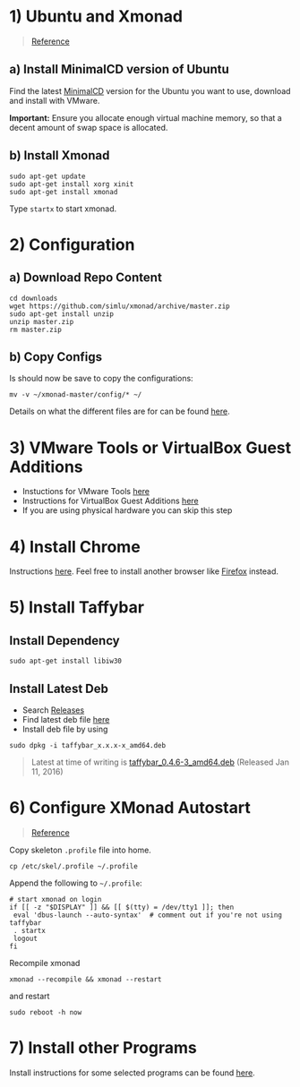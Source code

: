 # 1) Ubuntu and Xmonad
> [Reference](http://askubuntu.com/questions/142061/can-i-completely-remove-gnome-and-leave-xmonad)

## a) Install MinimalCD version of Ubuntu
Find the latest [MinimalCD](https://help.ubuntu.com/community/Installation/MinimalCD) version for the Ubuntu you want to use, download and install with VMware.

**Important:** Ensure you allocate enough virtual machine memory, so that a decent amount of swap space is allocated.

## b) Install Xmonad
```shell
sudo apt-get update
sudo apt-get install xorg xinit
sudo apt-get install xmonad
```
Type `startx` to start xmonad.

# 2) Configuration
## a) Download Repo Content
```shell
cd downloads
wget https://github.com/simlu/xmonad/archive/master.zip
sudo apt-get install unzip
unzip master.zip
rm master.zip
```
## b) Copy Configs
Is should now be save to copy the configurations:
```shell
mv -v ~/xmonad-master/config/* ~/
```
Details on what the different files are for can be found [here](config.md).

# 3) VMware Tools or VirtualBox Guest Additions
* Instuctions for VMware Tools [here](programs/vmware-tools.md)
* Instructions for VirtualBox Guest Additions [here](programs/virtualbox-guest-additions.md)
* If you are using physical hardware you can skip this step

# 4) Install Chrome
Instructions [here](programs/chrome.md). Feel free to install another browser like [Firefox](https://help.ubuntu.com/community/FirefoxNewVersion) instead.

# 5) Install Taffybar

## Install Dependency
```shell
sudo apt-get install libiw30
```

## Install Latest Deb
* Search [Releases](https://github.com/travitch/taffybar/releases)
* Find latest deb file [here](https://pkgs.org/download/taffybar)
* Install deb file by using

```shell
sudo dpkg -i taffybar_x.x.x-x_amd64.deb
```
> Latest at time of writing is [taffybar_0.4.6-3_amd64.deb](http://archive.ubuntu.com/ubuntu/pool/universe/t/taffybar/taffybar_0.4.6-3_amd64.deb) (Released Jan 11, 2016)


# 6) Configure XMonad Autostart
> [Reference](https://linuxexpresso.wordpress.com/2010/10/03/startx-automatically-on-login-ubuntu/)

Copy skeleton `.profile` file into home.
```shell
cp /etc/skel/.profile ~/.profile
```
Append the following to `~/.profile`:
```shell
# start xmonad on login
if [[ -z "$DISPLAY" ]] && [[ $(tty) = /dev/tty1 ]]; then
 eval 'dbus-launch --auto-syntax'  # comment out if you're not using taffybar
 . startx
 logout
fi
```
Recompile xmonad
```shell
xmonad --recompile && xmonad --restart
```
and restart
```shell
sudo reboot -h now
```

# 7) Install other Programs
Install instructions for some selected programs can be found [here](programs/).
